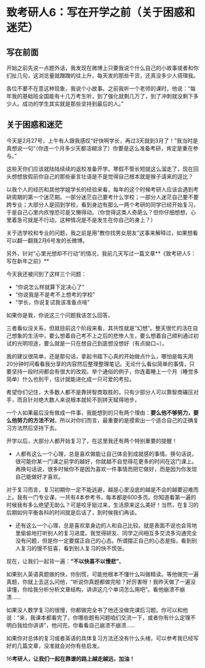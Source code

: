 # 致考研人6：写在开学之前（关于困惑和迷茫）

## 写在前面

开始之前先说一点题外话，我发现在微博上只要我说个什么自己的小故事或者和你们扯几句，这浏览量就蹭蹭的往上升，每天发的那些干货，还真没多少人搭理我。

各位不要不在意这种现象，我说个小故事。之前我听一个老师的课时，他说：“每年我的基础班全国能有十几万考生听，到了强化就剩几万了，到了冲刺就没剩下多少人。成功的学生其实就是那些坚持到最后的人。”

## 关于困惑和迷茫

今天是2月27号，上午有人跟我感叹“好快啊学长，再过3天就到3月了！”我当时是真想说一句“（你连一个月多少天都活糊涂了）你要是这么准备考研，肯定是重在参与。”

这些天你们应该就陆陆续续的返校准备开学。寒假不管长短就这么溜走了，现在回头想想放假前你自己的那些豪言壮语是不是觉得自己根本就是猴子请来的逗比？

以我个人的经历和其他学姐学长的经验来看，每年的这个时候考研人应该会遇到考研周期的第一个迷茫期。一部分迷茫自己要考什么学校；一部分人迷茫自己要不要跨专业；大部分人是回到学校，看到身边有那么一两个考研的同学已经开始复习，于是自己心里内疚惶恐可是又懒得动。（你觉得这类人奇葩么？但你仔细想想，心里着急可就是不行动，这种情况是不是发生在你自己的身上？）

关于选学校和专业的问题，我之前是用“教你找男女朋友”这事来解释过，如果想看可以翻一翻我2月6号发的长微博。

另外，针对“心里光想却不行动”的情况，我前几天写过一篇文章**《致考研人5：写在新年之前》**

今天我还被问到了这样三个问题：

* “你说怎么样就算下定决心了”
* “你说我是不是考不上想考的学校”
* “学长，你说复试我该准备点啥”

如果你是我，你说这三个问题我该怎么回答。

三者看似没关系，但就目前这个阶段来看，其共性就是“幻想”。整天很忙的活在自己想象的生活中，要么想着自己考不上之后的悲惨人生，要么想着自己顺利通过初试的光明坦途，要么就是一只在想自己到底想没想好（有点拗口~）。

我的建议很简单，还是那句话，拿起书踏下心真的开始做点什么，哪怕是每天用20分钟时间看看我分享的内容然后整理整理笔记。无论什么看似简单的事情，只要坚持一段时间都会有很大的改观。举个通俗的例子，你连着睡上一个月（睡觉多简单）什么也别干，估计就能进化成一只可爱的考拉。

希望你们记住，大多数人都不是靠拼智商取胜的，只有少部分人可以靠智商碾压对手，而且针对绝大数人来说根本就轮不到拼天赋得地步。

一个人如果最后没有做成一件事，我能想到的只有两个理由：**要么他不够努力，要么他努力的方法不对**。所以对你们而言，最重要的是摸索出一个适合自己的正确复习方法然后坚持下去。

开学以后，大部分人都开始复习了，在这里我还有两个特别重要的提醒！

* 人都有这么一个心理，总是喜欢做能让自己体会到成就感的事情。换句话说，很可能你某一门课之前学的越好，你就越不自觉得花更多的时间在这门课上。再换句话说，很多时候你不是因为喜欢一件事情而把它做好，而是因为你发现自己能做好才喜欢。

对于复习而言，复习初期你一定不能逃避，越是心里没底的越是不会的越要迎难而上。我有一门专业课，一共有4本参考书，每本都是600多页。你知道看第一遍的时候我有多么绝望无助么？可是咬牙挺过来，生活原来这么美好！当然，在复习的后期如何平衡各科的时间就是后话了，到时候我们再谈。

* 还有这么一个心理，总是喜欢拿身边的人和自己比较。就是表面不说也会背地里偷偷地打听别人的复习进度。我觉得研友、同学之间相互多交流多沟通完全没有问题，但是你一定要摆正自己的心态。所谓摆正自己的心态是指，看到别人复习的慢不狂喜，看到别人复习的快不慌张。

现在，让我们一起背一遍：**“不以快喜不以慢悲”**。

如果别人英语真题做的快，你别慌，可能他根本不懂什么叫做精读。等他做完一遍真题，你就上去这么问他，“听说你真题都做完啦？好厉害呀！我昨天做了一遍没读懂，你给我分析分析文章结构，讲讲这几个单词怎么用吧”。看他崩溃不崩溃……

如果没人数学复习的很慢，你都做完全书了他还没做完课后习题。你可以和他说：“来，我课本都看完了，你哪些题有问题咱们交流一下，或者你有什么定理不明白我给你讲讲”，他问完，你看看自己崩溃不崩溃……

如果你对总体的复习或者英语的具体复习方法还没有什么头绪，可以参考我已经写好的几篇文章，没准就会对你有些启发。

16**考研人，让我们一起在靠谱的路上越走越远，加油！**

